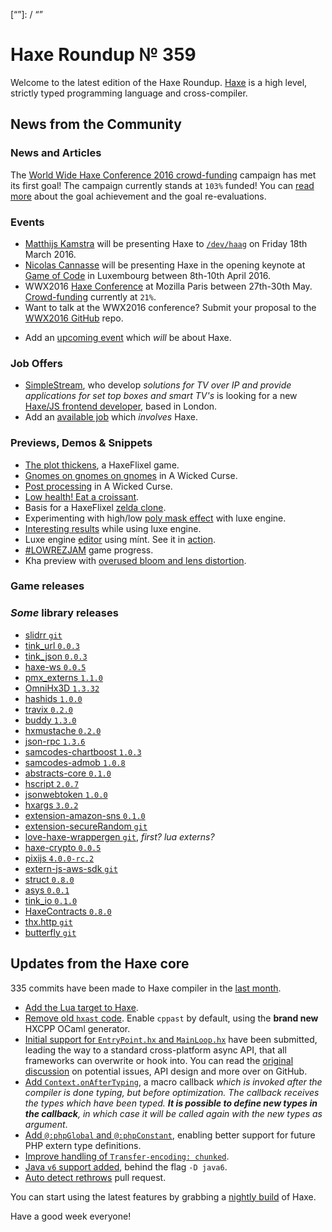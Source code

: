 [_template]: ../templates/roundup.html
[date]: / "2016-04-07 09:05:00"
[modified]: / "2016-04-07 11:01:00"
[published]: / "2016-04-07 09:05:00"
[“”]: / “”

# Haxe Roundup № 359

Welcome to the latest edition of the Haxe Roundup. [Haxe](http://haxe.org/?utm_source=haxe.io) is a high level, strictly typed programming language and cross-compiler.

## News from the Community

### News and Articles

The [World Wide Haxe Conference 2016 crowd-funding](https://en.ulule.com/wwx2016/) campaign has met its first goal! The campaign currently stands at `103%` funded! You can [read more](https://www.ulule.com/wwx2016/news/goal-achievment-and-reevaluation-100128/) about the goal achievement and the goal re-evaluations.



### Events

- [Matthijs Kamstra](https://twitter.com/MatthijsKamstra) will be presenting Haxe to [`/dev/haag`](http://www.meetup.com/devhaag/events/228921908/) on Friday 18th March 2016.
- [Nicolas Cannasse](https://twitter.com/ncannasse) will be presenting Haxe in
the opening keynote at [Game of Code](http://www.gameofcode.eu/) in Luxembourg between 8th-10th April 2016.
- WWX2016 [Haxe Conference](http://wwx.silexlabs.org/2016/) at Mozilla Paris between 27th-30th May. [Crowd-funding](https://fr.ulule.com/wwx2016/) currently at `21%`.
- Want to talk at the WWX2016 conference? Submit your proposal to the [WWX2016 GitHub](https://github.com/silexlabs/wwx2016/#talks-workshops-hackathons) repo.
+	Add an [upcoming event](https://github.com/skial/haxe.io/labels/events) which _will_ be about Haxe.

### Job Offers

- [SimpleStream](http://www.simplestream.com/), who develop _solutions for TV over IP and provide applications for set top boxes and smart TV's_ is looking for a new [Haxe/JS frontend developer](https://groups.google.com/forum/#!msg/haxelang/BAGFqQjSSOE/PlwiZfQtGQAJ), based in London.
- Add an [available job](https://github.com/skial/haxe.io/labels/jobs) which _involves_ Haxe.

### Previews, Demos & Snippets

- [The plot thickens](https://twitter.com/carpetwurm/status/714976820173606912), a HaxeFlixel game.
- [Gnomes on gnomes on gnomes](https://twitter.com/ericmbernier/status/715009500885999616) in A Wicked Curse.
- [Post processing](https://twitter.com/ericmbernier/status/715708616372826113) in A Wicked Curse.
- [Low health! Eat a croissant](https://twitter.com/ingenoire/status/716029637831356418).
- Basis for a HaxeFlixel [zelda clone](https://twitter.com/carpetwurm/status/716485528544157700).
- Experimenting with high/low [poly mask effect](https://twitter.com/bennpowell/status/715220742850404353) with luxe engine.
- [Interesting results](https://twitter.com/EdoardoLopes/status/716336483024642048) while using luxe engine.
- Luxe engine [editor](https://twitter.com/nico_m__/status/716489958664441860) using mínt. See it in [action](https://twitter.com/nico_m__/status/716736072806322176).
- [#LOWREZJAM](https://twitter.com/RevoluGame/status/716314506524299264) game progress.
- Kha preview with [overused bloom and lens distortion](https://twitter.com/luboslenco/status/716644219998314497).

### Game releases



### *Some* library releases

- [slidrr `git`](https://github.com/MatthijsKamstra/slidrr)
- [tink_url `0.0.3`](http://lib.haxe.org/p/tink_url)
- [tink_json `0.0.3`](http://lib.haxe.org/p/tink_json)
- [haxe-ws `0.0.5`](http://lib.haxe.org/p/haxe-ws)
- [pmx_externs `1.1.0`](http://lib.haxe.org/p/pmx_externs)
- [OmniHx3D `1.3.32`](http://lib.haxe.org/p/OmniHx3D)
- [hashids `1.0.0`](http://lib.haxe.org/p/hashids)
- [travix `0.2.0`](http://lib.haxe.org/p/travix)
- [buddy `1.3.0`](http://lib.haxe.org/p/buddy)
- [hxmustache `0.2.0`](http://lib.haxe.org/p/hxmustache)
- [json-rpc `1.3.6`](http://lib.haxe.org/p/json-rpc)
- [samcodes-chartboost `1.0.3`](http://lib.haxe.org/p/samcodes-chartboost)
- [samcodes-admob `1.0.8`](http://lib.haxe.org/p/samcodes-admob)
- [abstracts-core `0.1.0`](http://lib.haxe.org/p/abstracts-core)
- [hscript `2.0.7`](http://lib.haxe.org/p/hscript)
- [jsonwebtoken `1.0.0`](http://lib.haxe.org/p/jsonwebtoken)
- [hxargs `3.0.2`](http://lib.haxe.org/p/hxargs)
- [extension-amazon-sns `0.1.0`](http://lib.haxe.org/p/extension-amazon-sns)
- [extension-secureRandom `git`](https://github.com/thomasuster/extension-secureRandom)
- [love-haxe-wrappergen `git`](https://github.com/bartbes/love-haxe-wrappergen), _first? lua externs?_
- [haxe-crypto `0.0.5`](http://lib.haxe.org/p/haxe-crypto)
- [pixijs `4.0.0-rc.2`](http://lib.haxe.org/p/pixijs)
- [extern-js-aws-sdk `git`](https://github.com/ExternKit/extern-js-aws-sdk)
- [struct `0.8.0`](http://lib.haxe.org/p/struct)
- [asys `0.0.1`](http://lib.haxe.org/p/asys)
- [tink_io `0.1.0`](http://lib.haxe.org/p/tink_io)
- [HaxeContracts `0.8.0`](http://lib.haxe.org/p/HaxeContracts)
- [thx.http `git`](https://github.com/fponticelli/thx.http)
- [butterfly `git`](https://github.com/ashes999/butterfly/releases/tag/v0.3)

## Updates from the Haxe core

335 commits have been made to Haxe compiler in the [last month].

- [Add the Lua target to Haxe](https://github.com/HaxeFoundation/haxe/pull/5020).
- [Remove old `hxast` code](https://github.com/HaxeFoundation/haxe/commit/52fa932adae06421378e2d32aaf693acfb97f9d1). Enable `cppast` by default, using the **brand new** HXCPP OCaml generator.
- [Initial support for `EntryPoint.hx` and `MainLoop.hx`](https://github.com/HaxeFoundation/haxe/pull/5017) have been submitted, leading the way to a standard cross-platform async API, that all frameworks can overwrite or hook into. You can read the [original discussion](https://github.com/HaxeFoundation/haxe/issues/3075) on potential issues, API design and more over on GitHub.
- [Add `Context.onAfterTyping`](https://github.com/HaxeFoundation/haxe/commit/6deb765490e90e3f00c88efc6856342105c6034f), a macro callback _which is invoked after the compiler is done typing, but before optimization. The callback receives the types which have been typed. **It is possible to define new types in the callback**, in which case it will be called again with the new types as argument_.
- [Add `@:phpGlobal` and `@:phpConstant`](https://github.com/HaxeFoundation/haxe/pull/5071), enabling better support for future PHP extern type definitions.
- [Improve handling of `Transfer-encoding: chunked`](https://github.com/HaxeFoundation/haxe/pull/5021).
- [Java `v6` support added](https://github.com/HaxeFoundation/haxe/issues/4220#issuecomment-204995192), behind the flag `-D java6`.
- [Auto detect rethrows](https://github.com/HaxeFoundation/haxe/pull/5001) pull request.

You can start using the latest features by grabbing a [nightly build] of Haxe.

Have a good week everyone!

[last month]: https://github.com/issues?utf8=%E2%9C%93&q=closed%3A2016-03-08..2016-04-06+org%3Ahaxefoundation+is%3Aclosed+
[issues]: https://github.com/issues?utf8=%E2%9C%93&q=language%3Ahaxe+language%3Ac%2B%2B+language%3Ac+org%3Ahaxefoundation+org%3Aopenfl+org%3Asnowkit+org%3AKTXSoftware+org%3Ahaxeflixel+org%3Ahaxepunk+org%3Anmehost+org%3Ahaxeui+org%3Ahaxetink+org%3Anative-toolkit+org%3AStencyl+repo%3Ahaxe-js-kit+user%3Aunderscorediscovery+is%3Aclosed+closed%3A2016-03-08..2016-04-06+
[nightly build]: http://build.haxe.org
